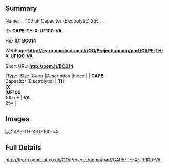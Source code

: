 

## Summary
 
Name: __ 100 uF Capacitor (Electrolytic) 25v __

ID: __CAPE-TH-X-UF100-VA__

Hex ID: __BC014__

WebPage: __http://learn.oomlout.co.uk/OO/Projects/oomp/part/CAPE-TH-X-UF100-VA__

Short URL: __http://oom.lt/BC014__


|Type   |Size   |Color   |Description   |Index   |
| __CAPE__ <br>Capacitor (Electrolytic)  | __TH__<br>   |__X__<br>    |__UF100__<br>100 uF    | __VA__<br> 25v |


## Images
![CAPE-TH-X-UF100-VA](http://oomlout.com/oomp-gen/parts/CAPE-TH-X-UF100-VA/CAPE-TH-X-UF100-VA_420.jpg)

## Full Details

 http://learn.oomlout.co.uk/OO/Projects/oomp/part/CAPE-TH-X-UF100-VA

